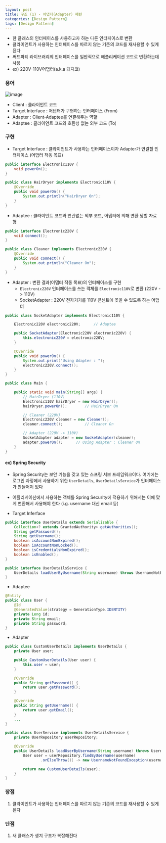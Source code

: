 ```yaml
---
layout: post
title: 구조 (1) - 어댑터(Adapter) 패턴
categories: [Design Pattern]
tags: [Design Pattern]
---
```

- 한 클래스의 인터페이스를 사용하고자 하는 다른 인터페이스로 변환
- 클라이언트가 사용하는 인터페이스를 따르지 않는 기존의 코드를 재사용할 수 있게 된다
- 써드파티 라이브러리의 인터페이스를 일반적으로 애플리케이션 코드로 변환하는데 사용
- ex) 220V-110V어댑터(a.k.a 돼지코)

### 용어
![image](https://user-images.githubusercontent.com/48157259/168422070-e9a9b87a-f433-4d5d-ad0d-a46a819c915d.png)

- Client : 클라이언트 코드
- Target Interface : 어댑터가 구현하는 인터페이스 (From)
- Adapter : Client-Adaptee를 연결해주는 역할
- Adaptee : 클라이언트 코드와 호환성 없는 외부 코드 (To)

### 구현
- Target Interface : 클라이언트가 사용하는 인터페이스이자 Adapter가 연결할 인터페이스 (어댑터 작동 목표)

```java
public interface Electronic110V { 
    void powerOn();
}

public class HairDryer implements Electronic110V { 
    @Override 
    public void powerOn() { 
        System.out.println("HairDryer On"); 
    } 
}
```

- Adaptee : 클라이언트 코드와 연관없는 외부 코드, 어댑터에 의해 변환 당할 자료형

```java
public interface Electronic220V { 
    void connect();
}

public class Cleaner implements Electronic220V { 
    @Override 
    public void connect() {
        System.out.println("Cleaner On"); 
    } 
}
```

- Adapter : 변환 결과(어댑터 작동 목표)의 인터페이스를 구현
  - `Electronic220V` 인터페이스를 쓰는 객체를 `Electronic110V`로 변환 (220V -> 110V)
  - SocketAdapter : 220V 전자기기를 110V 콘센트에 꽂을 수 있도록 하는 어댑터

```java
public class SocketAdapter implements Electronic110V { 

    Electronic220V electronic220V;      // Adaptee

    public SocketAdapter(Electronic220V electronic220V) { 
        this.electronic220V = electronic220V; 
    } 

    @Override 
    public void powerOn() { 
        System.out.print("Using Adapter : "); 
        electronic220V.connect(); 
    }
}
```

```java
public class Main {

    public static void main(String[] args) {
        // HairDryer (110V)
        Electronic110V hairDryer = new HairDryer();
        hairDryer.powerOn();        // HairDryer On

        // Cleaner (220V)
        Electronic220V cleaner = new Cleaner();
        cleaner.connect();          // Cleaner On

        // Adapter (220V -> 110V)
        SocketAdapter adapter = new SocketAdapter(cleaner);
        adapter.powerOn();      // Using Adapter : Cleaner On 
    }
}
```

#### ex) Spring Security
- Spring Security는 보안 기능을 갖고 있는 스프링 서브 프레임워크이다. 여기에는 로그인 과정에서 사용하기 위한 `UserDetails`, `UserDetailsService`가 인터페이스가 만들어져 있다
- 어플리케이션에서 사용하는 객체를 Spring Security에 적용하기 위해서는 이에 맞게 변환해서 사용해야 한다 (i.g. username 대신 email 등)

- Target Inferface

```java
public interface UserDetails extends Serializable {
    Collection<? extends GrantedAuthority> getAuthorities();
    String getPassword();
    String getUsername();
    boolean isAccountNonExpired();
    boolean isAccountNonLocked();
    boolean isCredentialsNonExpired();
    boolean isEnabled();
}

public interface UserDetailsService {
    UserDetails loadUserByUsername(String username) throws UsernameNotFoundException;
}
```

- Adaptee

```java
@Entity
public class User {
    @Id
    @GeneratedValue(strategy = GenerationType.IDENTITY)
    private Long id;
    private String email;
    private String password;
}
```

- Adapter

```java
public class CustomUserDetails implements UserDetails {
    private User user;

    public CustomUserDetails(User user) {
        this.user = user;
    }

    @Override
    public String getPassword() { 
        return user.getPassword();
    }

    @Override
    public String getUsername() {  
        return user.getEmail();
    }
    ...
}

public class UserService implements UserDetailsService {
    private UserRepository userRepository;

    @Override
    public UserDetails loadUserByUsername(String username) throws UsernameNotFoundException {
        User user = userRepository.findByUsername(username)
                .orElseThrow(() -> new UsernameNotFoundException(username));

        return new CustomUserDetails(user);
    }
}
```

### 장점
1. 클라이언트가 사용하는 인터페이스를 따르지 않는 기존의 코드를 재사용할 수 있게 된다


### 단점
1. 새 클래스가 생겨 구조가 복잡해진다